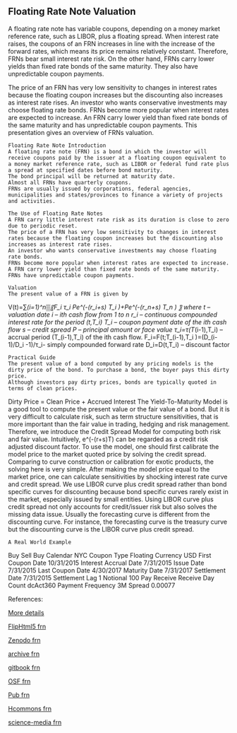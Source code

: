 ## Floating Rate Note Valuation

A floating rate note has variable coupons, depending on a money market reference rate, such as LIBOR, plus a floating spread. When interest rate raises, the coupons of an FRN increases in line with the increase of the forward rates, which means its price remains relatively constant. Therefore, FRNs bear small interest rate risk. On the other hand, FRNs carry lower yields than fixed rate bonds of the same maturity. They also have unpredictable coupon payments. 

The price of an FRN has very low sensitivity to changes in interest rates because the floating coupon increases but the discounting also increases as interest rate rises. An investor who wants conservative investments may choose floating rate bonds. FRNs become more popular when interest rates are expected to increase. An FRN carry lower yield than fixed rate bonds of the same maturity and has unpredictable coupon payments. This presentation gives an overview of FRNs valuation. 

	Floating Rate Note Introduction
	A floating rate note (FRN) is a bond in which the investor will receive coupons paid by the issuer at a floating coupon equivalent to a money market reference rate, such as LIBOR or federal fund rate plus a spread at specified dates before bond maturity.
	The bond principal will be returned at maturity date.
	Almost all FRNs have quarterly coupons.
	FRNs are usually issued by corporations, federal agencies, municipalities and states/provinces to finance a variety of projects and activities. 

	The Use of Floating Rate Notes
	A FRN carry little interest rate risk as its duration is close to zero due to periodic reset.
	The price of a FRN has very low sensitivity to changes in interest rates because the floating coupon increases but the discounting also increases as interest rate rises.
	An investor who wants conservative investments may choose floating rate bonds. 
	FRNs become more popular when interest rates are expected to increase.
	A FRN carry lower yield than fixed rate bonds of the same maturity.
	FRNs have unpredictable coupon payments.

	Valuation
	The present value of a FRN is given by
V(t)=∑_(i=1)^n▒〖F_i τ_i Pe^(-(r_i+s) T_i )+Pe^(-(r_n+s) T_n ) 〗
where
	t – valuation date
i – ith cash flow from 1 to n
	r_i – continuous compounded interest rate for the period (t,T_i)
T_i – coupon payment date of the ith  cash flow
s – credit spread
P – principal amount or face value
	   τ_i=τ(T_(i-1),T_i) – accrual period (T_(i-1),T_i) of the ith cash flow.
	   F_i=F(t;T_(i-1),T_i )=(D_(i-1)/D_i -1)/τ_i-  simply compounded forward rate
	   	D_i=D(t,T_i) –  discount factor

	Practical Guide
	The present value of a bond computed by any pricing models is the dirty price of the bond. To purchase a bond, the buyer pays this dirty price.
	Although investors pay dirty prices, bonds are typically quoted in terms of clean prices. 
Dirty Price = Clean Price + Accrued Interest
	The Yield-To-Maturity Model is a good tool to compute the present value or the fair value of a bond. But it is very difficult to calculate risk, such as term structure sensitivities, that is more important than the fair value in trading, hedging and risk management. Therefore, we introduce the Credit Spread Model for computing both risk and fair value.
	Intuitively,   e^(-(r+s)T)   can be regarded as a credit risk adjusted discount factor.
	To use the model, one should first calibrate the model price to the market quoted price by solving the credit spread. Comparing to curve construction or calibration for exotic products, the solving here is very simple.
	After making the model price equal to the market price, one can calculate sensitivities by shocking interest rate curve and credit spread.
	We use LIBOR curve plus credit spread rather than bond specific curves for discounting because bond specific curves rarely exist in the market, especially issued by small entities. Using LIBOR curve plus credit spread not only accounts for credit/issuer risk but also solves the missing data issue.
	Usually the forecasting curve is different from the discounting curve. For instance, the forecasting curve is the treasury curve but the discounting curve is the LIBOR curve plus credit spread.

 
	A Real World Example
Buy Sell	Buy
Calendar	NYC
Coupon Type	Floating
Currency	USD
First Coupon Date	10/31/2015
Interest Accrual Date	7/31/2015
Issue Date	7/31/2015
Last Coupon Date	4/30/2017
Maturity Date	7/31/2017
Settlement Date	7/31/2015
Settlement Lag	1
Notional	100
Pay Receive	Receive
Day Count	dcAct360
Payment Frequency	3M
Spread	0.00077


References:


[More details](./FiFrn-14.pdf)

[FlipHtml5 frn](https://fliphtml5.com/download/download-pdf-file.php?str=x0DZh9GTud3bENXamkzM1ITM5ITPkl0av9mY)

[Zenodo frn](https://zenodo.org/record/5765104/files/Zenodo-FiFrn.pdf)

[archive frn](https://ia903406.us.archive.org/13/items/fi-frn-14/FiFrn-archive.pdf)

[gitbook frn](https://cmrm11.gitbook.io/floating-rate-note/)

[OSF frn](https://osf.io/yrbnh/download)

[Pub frn](https://fixedincome.pubpub.org/pub/zr3i4t1g/release/1)

[Hcommons frn](https://hcommons.org/deposits/download/hc:41644/CONTENT/fifrn-14.pdf)

[science-media frn](https://science-media.org/userfiles/1020/presentations/1020_presentation_532.pdf)



